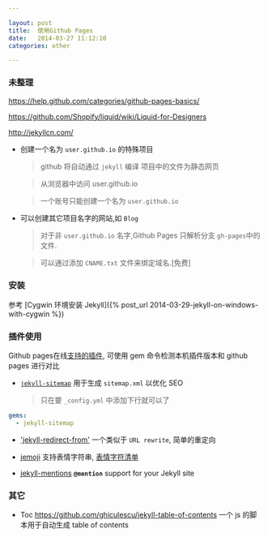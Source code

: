 ```yaml
---

layout: post
title:  使用Github Pages
date:   2014-03-27 11:12:10
categories: other

---
```


### 未整理 

https://help.github.com/categories/github-pages-basics/

https://github.com/Shopify/liquid/wiki/Liquid-for-Designers

http://jekyllcn.com/

 * 创建一个名为 `user.github.io` 的特殊项目

	> github 将自动通过 `jekyll` 编译 项目中的文件为静态网页
	
	> 从浏览器中访问 user.github.io
	
	> 一个账号只能创建一个名为 `user.github.io`
	
 * 可以创建其它项目名字的网站,如 `Blog`

	> 对于非 `user.github.io` 名字,Github Pages 只解析分支 `gh-pages`中的文件.
	
	> 可以通过添加 `CNAME.txt` 文件来绑定域名.[免费]
		
<!-- more -->

### 安装 

 参考 [Cygwin 环境安装 Jekyll]({% post_url 2014-03-29-jekyll-on-windows-with-cygwin %})


### 插件使用

 Github pages在线[支持的插件](https://pages.github.com/versions/), 可使用 gem 命令检测本机插件版本和 github pages 进行对比

 * [`jekyll-sitemap`](https://github.com/jekyll/jekyll-sitemap) 用于生成 `sitemap.xml` 以优化 SEO

	> 只在要 `_config.yml` 中添加下行就可以了
```yml
gems:
  - jekyll-sitemap
```


 * ['jekyll-redirect-from'](https://github.com/jekyll/jekyll-redirect-from) 一个类似于 `URL rewrite`, 简单的重定向 

 * [jemoji](https://github.com/jekyll/jemoji) 支持表情字符串, [表情字符清单](http://www.emoji-cheat-sheet.com/)

 * [jekyll-mentions](https://github.com/jekyll/jekyll-mentions) **`@mention`** support for your Jekyll site

### 其它

 * Toc https://github.com/ghiculescu/jekyll-table-of-contents 一个 js 的脚本用于自动生成 table of contents

